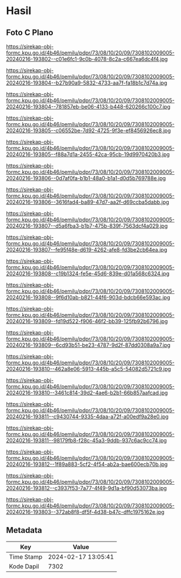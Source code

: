 # Hasil

## Foto C Plano

https://sirekap-obj-formc.kpu.go.id/4b46/pemilu/pdpr/73/08/10/20/09/7308102009005-20240216-193802--c01e6fc1-9c0b-4078-8c2a-c667ea6dc4f4.jpg

https://sirekap-obj-formc.kpu.go.id/4b46/pemilu/pdpr/73/08/10/20/09/7308102009005-20240216-193804--b27b90a9-5832-4733-aa7f-fa18b1c7d74a.jpg

https://sirekap-obj-formc.kpu.go.id/4b46/pemilu/pdpr/73/08/10/20/09/7308102009005-20240216-193804--781857eb-be06-4133-b448-620266c100c7.jpg

https://sirekap-obj-formc.kpu.go.id/4b46/pemilu/pdpr/73/08/10/20/09/7308102009005-20240216-193805--c06552be-7d92-4725-9f3e-ef8456926ec8.jpg

https://sirekap-obj-formc.kpu.go.id/4b46/pemilu/pdpr/73/08/10/20/09/7308102009005-20240216-193805--f88a7d1a-2455-42ca-95cb-19d9970420b3.jpg

https://sirekap-obj-formc.kpu.go.id/4b46/pemilu/pdpr/73/08/10/20/09/7308102009005-20240216-193806--0d7af0fa-b1b1-48a0-b1a1-d0d5b769788e.jpg

https://sirekap-obj-formc.kpu.go.id/4b46/pemilu/pdpr/73/08/10/20/09/7308102009005-20240216-193806--3616fad4-ba89-47d7-aa2f-d69ccba5dabb.jpg

https://sirekap-obj-formc.kpu.go.id/4b46/pemilu/pdpr/73/08/10/20/09/7308102009005-20240216-193807--d5a6fba3-b1b7-475b-839f-7563dcf4a029.jpg

https://sirekap-obj-formc.kpu.go.id/4b46/pemilu/pdpr/73/08/10/20/09/7308102009005-20240216-193807--fe95f48e-d619-4262-afe8-fd3be2cb64ea.jpg

https://sirekap-obj-formc.kpu.go.id/4b46/pemilu/pdpr/73/08/10/20/09/7308102009005-20240216-193808--c19b1324-fe5e-45d6-839e-d01a568c6324.jpg

https://sirekap-obj-formc.kpu.go.id/4b46/pemilu/pdpr/73/08/10/20/09/7308102009005-20240216-193808--9f6d10ab-b821-44f6-903d-bdcb66e593ac.jpg

https://sirekap-obj-formc.kpu.go.id/4b46/pemilu/pdpr/73/08/10/20/09/7308102009005-20240216-193809--fd19d522-f906-46f2-bb39-125fb92b6796.jpg

https://sirekap-obj-formc.kpu.go.id/4b46/pemilu/pdpr/73/08/10/20/09/7308102009005-20240216-193809--6cd93b51-be23-4787-9d2f-87dd0308a9a7.jpg

https://sirekap-obj-formc.kpu.go.id/4b46/pemilu/pdpr/73/08/10/20/09/7308102009005-20240216-193810--462a8e06-5913-445b-a5c5-54082d5721c9.jpg

https://sirekap-obj-formc.kpu.go.id/4b46/pemilu/pdpr/73/08/10/20/09/7308102009005-20240216-193810--3461c814-39d2-4ae6-b2b1-66b857aafcad.jpg

https://sirekap-obj-formc.kpu.go.id/4b46/pemilu/pdpr/73/08/10/20/09/7308102009005-20240216-193811--c9430744-9335-4daa-a72f-a00edf9a28e0.jpg

https://sirekap-obj-formc.kpu.go.id/4b46/pemilu/pdpr/73/08/10/20/09/7308102009005-20240216-193811--98179fb8-f28c-45a3-9ddb-937c6ac9cc74.jpg

https://sirekap-obj-formc.kpu.go.id/4b46/pemilu/pdpr/73/08/10/20/09/7308102009005-20240216-193812--1f89a883-5cf2-4f54-ab2a-bae600ecb70b.jpg

https://sirekap-obj-formc.kpu.go.id/4b46/pemilu/pdpr/73/08/10/20/09/7308102009005-20240216-193812--c3937f53-7a77-4f49-9d1a-bf90d53073ba.jpg

https://sirekap-obj-formc.kpu.go.id/4b46/pemilu/pdpr/73/08/10/20/09/7308102009005-20240216-193803--372ab8f8-df5f-4d38-b47c-dffc1975162e.jpg


## Metadata

| Key        | Value               |
| ---------- | ------------------- |
| Time Stamp | 2024-02-17 13:05:41 |
| Kode Dapil | 7302                |



